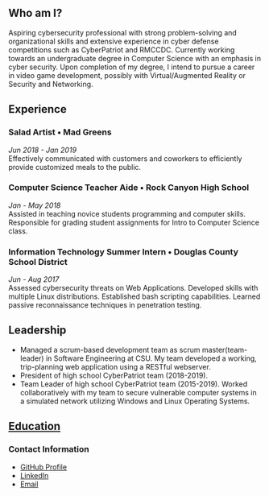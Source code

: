 ## Who am I?
Aspiring cybersecurity professional with strong problem-solving and organizational skills and extensive experience in cyber defense competitions such as CyberPatriot and RMCCDC. Currently working towards an undergraduate degree in Computer Science with an emphasis in cyber security. Upon completion of my degree, I intend to pursue a career in video game development, possibly with Virtual/Augmented Reality or Security and Networking.

## Experience
### Salad Artist • Mad Greens
_Jun 2018 - Jan 2019_<br>
Effectively communicated with customers and coworkers to efficiently provide customized meals to the public.
### Computer Science Teacher Aide • Rock Canyon High School
_Jan - May 2018_<br>
Assisted in teaching novice students programming and computer skills. Responsible for grading student assignments for Intro to Computer Science class.
### Information Technology Summer Intern • Douglas County School District
_Jun - Aug 2017_<br>
Assessed cybersecurity threats on Web Applications. Developed skills with multiple Linux distributions. Established bash scripting capabilities. Learned passive reconnaissance techniques in penetration testing.

## Leadership
 * Managed a scrum-based development team as scrum master(team-leader) in Software Engineering at CSU. My team developed a working, trip-planning web application using a RESTful webserver.
 * President of high school CyberPatriot team (2018-2019).
 * Team Leader of high school CyberPatriot team (2015-2019). Worked collaboratively with my team to secure vulnerable computer systems in a simulated network utilizing Windows and Linux Operating Systems.

## [Education](./Education.md)

### Contact Information
 - [GitHub Profile](https://github.com/tjhamlet)
 - [LinkedIn](https://www.linkedin.com/in/TylerJacobCraig)
 - [Email](mailto:TylerCraigJ@gmail.com)